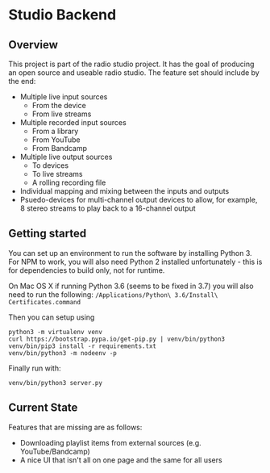 
Studio Backend
==============

Overview
--------

This project is part of the radio studio project.  It has the goal of producing an open source and useable radio studio.  The feature set should include by the end:

 - Multiple live input sources     
   - From the device
   - From live streams
 - Multiple recorded input sources
   - From a library
   - From YouTube
   - From Bandcamp
 - Multiple live output sources
   - To devices
   - To live streams
   - A rolling recording file
 - Individual mapping and mixing between the inputs and outputs
 - Psuedo-devices for multi-channel output devices to allow, for example, 8 stereo streams to play back to a 16-channel output 

Getting started
---------------

You can set up an environment to run the software by installing Python 3.  For NPM to work, you will also need Python 2 installed unfortunately - this is for dependencies to build only, not for runtime.

On Mac OS X if running Python 3.6 (seems to be fixed in 3.7) you will also need to run the following:
`/Applications/Python\ 3.6/Install\ Certificates.command`

Then you can setup using

```
python3 -m virtualenv venv
curl https://bootstrap.pypa.io/get-pip.py | venv/bin/python3
venv/bin/pip3 install -r requirements.txt
venv/bin/python3 -m nodeenv -p
```

Finally run with:

```
venv/bin/python3 server.py
```

Current State
-------------

Features that are missing are as follows:

 - Downloading playlist items from external sources (e.g. YouTube/Bandcamp)
 - A nice UI that isn't all on one page and the same for all users
